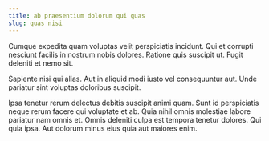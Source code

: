 ```yaml
---
title: ab praesentium dolorum qui quas
slug: quas nisi
---
```


Cumque expedita quam voluptas velit perspiciatis incidunt. Qui et corrupti nesciunt facilis in nostrum nobis dolores. Ratione quis suscipit ut. Fugit deleniti et nemo sit.

Sapiente nisi qui alias. Aut in aliquid modi iusto vel consequuntur aut. Unde pariatur sint voluptas doloribus suscipit.

Ipsa tenetur rerum delectus debitis suscipit animi quam. Sunt id perspiciatis neque rerum facere qui voluptate et ab. Quia nihil omnis molestiae labore pariatur nam omnis et. Omnis deleniti culpa est tempora tenetur dolores. Qui quia ipsa. Aut dolorum minus eius quia aut maiores enim.
